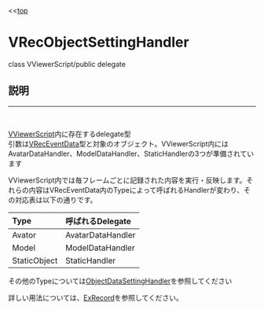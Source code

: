 <<[top](VRec.md)
# **VRecObjectSettingHandler**
class VViewerScript/public delegate

## **説明**
---
<br>


[VViewerScript](VViewerScript.md)内に存在するdelegate型<br>
引数は[VRecEventData](VRecEventData.md)型と対象のオブジェクト。VViewerScript内にはAvatarDataHandler、ModelDataHandler、StaticHandlerの3つが準備されています

VViewerScript内では毎フレームごとに記録された内容を実行・反映します。それらの内容はVRecEventData内のTypeによって呼ばれるHandlerが変わり、その対応表は以下の通りです。

|Type|呼ばれるDelegate|
|:--|:--|
|Avator|AvatarDataHandler|
|Model|ModelDataHandler|
|StaticObject|StaticHandler|

その他のTypeについては[ObjectDataSettingHandler](ObjectDataSettingHandler.md)を参照してください

詳しい用法については、[ExRecord](ExRecord.md)を参照してください。